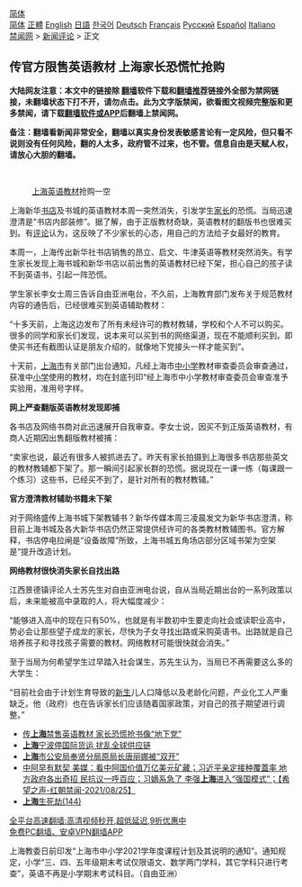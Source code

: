  <!-- 面包屑导航 --> <div class="breadcrumb"><!-- GTranslate: https://gtranslate.io/ -->  <div class="switcher notranslate">  <div class="selected">  <a href="#" onclick="return false;"> 简体</a>  </div>  <div class="option">  <a href="https://www.bannedbook.org" onclick="doGTranslate('zh-CN|zh-CN');jQuery('div.switcher div.selected a').html(jQuery(this).html());return false;" title="简体中文" class="nturl selected"> 简体</a>  <a href="https://www.bannedbook.org/zh-tw/" onclick="doGTranslate('zh-CN|zh-TW');jQuery('div.switcher div.selected a').html(jQuery(this).html());return false;" title="繁體中文" class="nturl"> 正體</a>  <a href="https://www.bannedbook.org/en/" onclick="doGTranslate('zh-CN|en');jQuery('div.switcher div.selected a').html(jQuery(this).html());return false;" title="English" class="nturl"> English</a>  <a href="https://www.bannedbook.org/ja/" onclick="doGTranslate('zh-CN|ja');jQuery('div.switcher div.selected a').html(jQuery(this).html());return false;" title="日本語" class="nturl"> 日語</a>  <a href="https://www.bannedbook.org/ko/" onclick="doGTranslate('zh-CN|ko');jQuery('div.switcher div.selected a').html(jQuery(this).html());return false;" title="한국어" class="nturl"> 한국어</a>  <a href="https://www.bannedbook.org/de/" onclick="doGTranslate('zh-CN|de');jQuery('div.switcher div.selected a').html(jQuery(this).html());return false;" title="Deutsch" class="nturl"> Deutsch</a>  <a href="https://www.bannedbook.org/fr/" onclick="doGTranslate('zh-CN|fr');jQuery('div.switcher div.selected a').html(jQuery(this).html());return false;" title="Français" class="nturl"> Français</a>  <a href="https://www.bannedbook.org/ru/" onclick="doGTranslate('zh-CN|ru');jQuery('div.switcher div.selected a').html(jQuery(this).html());return false;" title="Русский" class="nturl"> Русский</a>  <a href="https://www.bannedbook.org/es/" onclick="doGTranslate('zh-CN|es');jQuery('div.switcher div.selected a').html(jQuery(this).html());return false;" title="Español" class="nturl"> Español</a>  <a href="https://www.bannedbook.org/it/" onclick="doGTranslate('zh-CN|it');jQuery('div.switcher div.selected a').html(jQuery(this).html());return false;" title="Italiano" class="nturl"> Italiano</a>  </div>  </div>      <div class='breadcrumb-sub'><!-- Breadcrumb NavXT 6.3.0 --> <a href="https://www.bannedbook.org/" class="home">禁闻网</a> &gt; <a href="https://www.bannedbook.org/bnews/comments/" class="category">新闻评论</a> &gt; 正文</div></div><h2>传官方限售英语教材 上海家长恐慌忙抢购</h2> <p class="notice"><b>大陆网友注意：本文中的链接除 <a href="https://github.com/bannedbook/fanqiang" >翻墙</a>软件下载和<a href="https://github.com/killgcd/justmysocks/blob/master/README.md">翻墙推荐</a>链接外全部为禁网链接，未翻墙状态下打不开，请勿点击。此为文字版禁闻，欲看图文视频完整版和更多禁闻，请下载<a href="https://github.com/bannedbook/fanqiang">翻墙软件或APP</a>后翻墙上禁闻网。</p><p>备注：翻墙看新闻非常安全，翻墙以真实身份发表敏感言论有一定风险，但只看不说则没有任何风险，翻的人太多，政府管不过来，也不管。信息自由是天赋人权，请放心大胆的翻墙。</b></p>  <div class="entry"> <br /> <figure><a href="https://i1.wp.com/upload-images-bucket-v64rleca837do.s3.eu-west-1.amazonaws.com/wp-content/uploads/2021/08/26111338/Screen-Shot-2021-08-26-at-9.19.04-pm.png?fit=565%2C332&#038;ssl=1" data-caption="上海英语教材抢购一空"></a><figcaption class="wp-caption-text"><a href="https://www.bannedbook.org/bnews/tag/%e4%b8%8a%e6%b5%b7/" class="st_tag internal_tag" rel="tag" title="标签 上海 下的日志">上海</a><a href="https://www.bannedbook.org/bnews/tag/%E8%8B%B1%E8%AF%AD/" class="st_tag internal_tag" rel="tag" title="标签 英语 下的日志">英语</a><a href="https://www.bannedbook.org/bnews/tag/%E6%95%99%E6%9D%90/" class="st_tag internal_tag" rel="tag" title="标签 教材 下的日志">教材</a>抢购一空</figcaption></figure> <p>上海新华<a href="https://www.bannedbook.org/bnews/tag/%E4%B9%A6%E5%BA%97/" class="st_tag internal_tag" rel="tag" title="标签 书店 下的日志">书店</a>及书城的英语教材本周一突然消失，引发学生<a href="https://www.bannedbook.org/bnews/tag/%E5%AE%B6%E9%95%BF/" class="st_tag internal_tag" rel="tag" title="标签 家长 下的日志">家长</a>的恐慌。当局迅速澄清是“书店内部装修”。据了解，由于正版教材奇缺，英语教材的翻版书也很难买到。有<span class='wp_keywordlink_affiliate'><a href="https://www.bannedbook.org/bnews/comments/" title="新闻评论" target="_blank">评论</a></span>认为，这反映了不少家长的心态，用自己的方法给子女最好的教育。</p> <p>本周一，上海传出新华社书店销售的昂立、启文、牛津英语等教材突然消失。有学生家长发现上海书城和新华书店以前出售的英语教材已经下架，担心自己的孩子读不到英语书，引起一阵恐慌。</p> <p>学生家长李女士周三告诉自由亚洲电台，不久前，上海教育部门发布关于规范教材内容的通告后，已经很难买到英语辅助教材：</p> <p>“十多天前，上海这边发布了所有未经许可的教材教辅，学校和个人不可以购买。很多的同学和家长们发现，说本来可以买到书的网络渠道，现在不能顺利买到。即使买书还有截图认证是朋友介绍的，就像地下党接头一样才能买到”。</p>  <p>十天前，<a href="https://www.bannedbook.org/bnews/tag/%E4%B8%8A%E6%B5%B7%E5%B8%82/" class="st_tag internal_tag" rel="tag" title="标签 上海市 下的日志">上海市</a>有关部门出台通知，凡经上海市<a href="https://www.bannedbook.org/bnews/tag/%E4%B8%AD%E5%B0%8F%E5%AD%A6/" class="st_tag internal_tag" rel="tag" title="标签 中小学 下的日志">中小学</a>教材审查委员会审查通过，获准中<a href="https://www.bannedbook.org/bnews/tag/%E5%B0%8F%E5%AD%A6/" class="st_tag internal_tag" rel="tag" title="标签 小学 下的日志">小学</a>使用的教材，均在封底刊印“经上海市中小学教材审查委员会审查准予实验用，准用号字样。</p> <p><strong>网上严查翻版英语教材发现即捕</strong></p> <p>各书店及网络书商对此迅速展开自我审查。李女士说，因买不到正版英语教材，有商人近期因出售翻版教材被捕：</p> <p>“卖家也说，最近有很多人被抓进去了。昨天有家长拍摄到上海很多书店那些英文的教材教辅都下架了。那一瞬间引起家长群的恐慌。据说现在一课一练（每课跟一个练习）这些书，已经买不到了，是针对所有的教材教辅。”</p>  <p><strong>官方澄清教材辅助书籍未下架</strong></p> <p>对于网络盛传上海书城下架教辅书？新华传媒本周三凌晨发文为新华书店澄清，称目前上海书城及各大新华书店仍然正常提供经许可的各类教材教辅图书。官方解释，书店停电拉闸是“设备故障”所致，上海书城五角场店部分区域书架为空架是“提升改造计划。</p> <p><strong>网络教材很快消失家长自找出路</strong></p> <p>江西景德镇评论人士苏先生对自由亚洲电台说，自从当局近期出台的一系列政策以后，未来能被高中录取的人，将大幅度减少：</p>  <p>“能够进入高中的现在只有50%，也就是有半数初中生要走向社会或读职业高中，势必会让那些望子成龙的家长，尽快为子女寻找出路或采购英语书。出路就是自己培养孩子和寻找孩子需要的教材。网络教材可能很快就会消失。”</p> <p>至于当局为何希望学生过早踏入社会谋生，苏先生认为，当局已不再需要这么多的大学生：</p> <p>“目前社会由于计划生育导致的<span class='wp_keywordlink'><a href="https://www.bannedbook.org/forum2/topic1642.html" title="正见网《新生》" target="_blank">新生</a></span>儿人口降低以及老龄化问题，产业化工人严重缺乏。他（政府）也在告诉家长们应该随着国家政策，对自己的孩子期望进行调整。”</p> <ul class='op-related-articles' title='相关阅读'> <li><a href='https://www.bannedbook.org/bnews/bannedvideo/20210826/1613744.html' target='_blank'>传<b>上海</b>禁售英语教材 家长恐慌抢书像“地下党”</a></li> <li><a href='https://www.bannedbook.org/bnews/bannedvideo/20210826/1613652.html' target='_blank'><b>上海</b>宁波停国际货运 扰乱全球供应链</a></li> <li><a href='https://www.bannedbook.org/bnews/baitai/20210826/1613582.html' target='_blank'><b>上海</b>市公安局奉贤分局原局长唐丽娜被“双开”</a></li> <li><a href='https://www.bannedbook.org/bnews/bannedvideo/20210826/1613522.html' target='_blank'>中阿早有默契 美媒：看中阿国价值万亿美元矿藏；习近平亲定接种覆蓋率  地方政府各出奇招  民抗议一呼百应；习嫡系急了 李强<b>上海</b>进入“强国模式”；【希望之声-红朝禁闻-2021/08/25】</a></li> <li><a href='https://www.bannedbook.org/bnews/lishi/20210826/1613463.html' target='_blank'><b>上海</b>生死劫(144)</a></li> </ul> <p class="texttj"> <a href="https://github.com/bannedbook/fanqiang/wiki/V2ray%E6%9C%BA%E5%9C%BA" target="_blank">全平台高速翻墙:高清视频秒开,超低延迟,9折优惠中</a><br/> <a href="https://github.com/bannedbook/fanqiang/wiki/%E7%A6%81%E9%97%BB%E7%BD%91%E5%AE%89%E5%8D%93%E7%BF%BB%E5%A2%99%E6%96%B0%E9%97%BBAPP" target="_blank">免费PC翻墙、安卓VPN翻墙APP</a></p> <p>上海教委日前印发“上海市中小学2021学年度课程计划及其说明的通知”。通知规定，小学“三、四、五年级期末考试仅限语文、数学两门学科，其它学科只进行考查”，英语不再是小学期末考试科目。（自由亚洲）</p><a name='sharetosocial'></a>  <div style="margin-bottom:5px;padding-bottom:5px;clear:both"> <div id="archive-pix-1" class="banner-ads"> <!-- AuctionX Display platform tag START --> <div id="26318x728x90x621x_ADSLOT2" clicktrack="%%CLICK_URL_ESC%%"></div> <!-- AuctionX Display platform tag END --> </div> <div id="archive-pix-2" class="banner-ads"> <!-- AuctionX Display platform tag START --> <div id="26315x300x250x621x_ADSLOT2" clicktrack="%%CLICK_URL_ESC%%"></div> <!-- AuctionX Display platform tag END --> </div> </div>  <div id="archive-pix-1" class="banner-ads"> <!-- AuctionX Display platform tag START --> <div id="26318x728x90x621x_ADSLOT3" clicktrack="%%CLICK_URL_ESC%%"></div> <!-- AuctionX Display platform tag END --> </div> </div><!--END ENTRY--> 